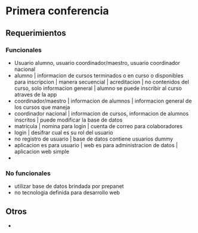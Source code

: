 # Primera conferencia
## Requerimientos
### Funcionales
- Usuario alumno, usuario coordinador/maestro, usuario coordinador nacional
- alumno | informacion de cursos terminados o en curso o disponibles para inscripcion | manera secuencial | acreditacion | no contenidos del curso, solo informacion general | alumno se puede inscribir al curso atraves de la app
- coordinador/maestro | informacion de alumnos | informacion general de los cursos que maneja 
- coordinador nacional | informacion de cursos, informacion de alumnos inscritos | puede modificar la base de datos
- matricula | nomina para login | cuenta de correo para colaboradores
- login | desifrar cual es su rol del usuario
- no registro de usuario | base de datos contiene usuarios dummy
- aplicacion es para usuario | web es para administracion de datos | aplicacion web simple
- 

### No funcionales
- utilizar base de datos brindada por prepanet
- no tecnologia definida para desarrollo web
## Otros
- 